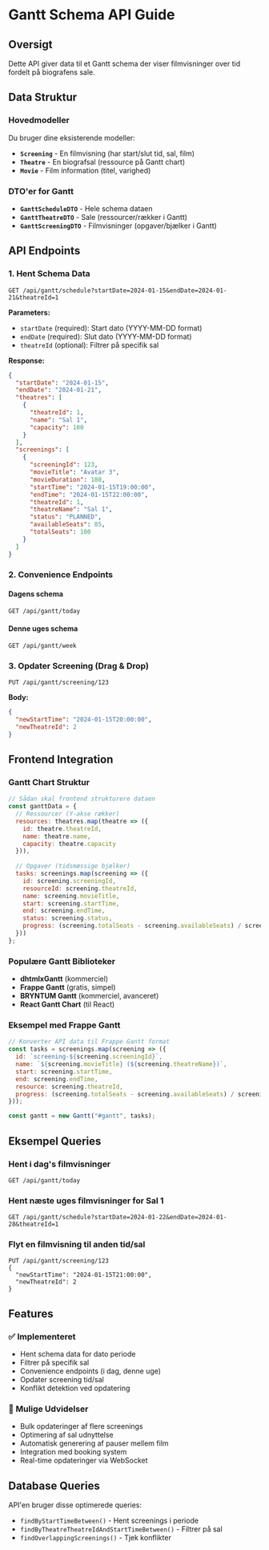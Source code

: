 # Gantt Schema API Guide

## Oversigt
Dette API giver data til et Gantt schema der viser filmvisninger over tid fordelt på biografens sale. 

## Data Struktur

### Hovedmodeller
Du bruger dine eksisterende modeller:
- **`Screening`** - En filmvisning (har start/slut tid, sal, film)
- **`Theatre`** - En biografsal (ressource på Gantt chart)
- **`Movie`** - Film information (titel, varighed)

### DTO'er for Gantt
- **`GanttScheduleDTO`** - Hele schema dataen
- **`GanttTheatreDTO`** - Sale (ressourcer/rækker i Gantt)
- **`GanttScreeningDTO`** - Filmvisninger (opgaver/bjælker i Gantt)

## API Endpoints

### 1. Hent Schema Data
```
GET /api/gantt/schedule?startDate=2024-01-15&endDate=2024-01-21&theatreId=1
```

**Parameters:**
- `startDate` (required): Start dato (YYYY-MM-DD format)
- `endDate` (required): Slut dato (YYYY-MM-DD format) 
- `theatreId` (optional): Filtrer på specifik sal

**Response:**
```json
{
  "startDate": "2024-01-15",
  "endDate": "2024-01-21", 
  "theatres": [
    {
      "theatreId": 1,
      "name": "Sal 1",
      "capacity": 100
    }
  ],
  "screenings": [
    {
      "screeningId": 123,
      "movieTitle": "Avatar 3",
      "movieDuration": 180,
      "startTime": "2024-01-15T19:00:00",
      "endTime": "2024-01-15T22:00:00",
      "theatreId": 1,
      "theatreName": "Sal 1",
      "status": "PLANNED",
      "availableSeats": 85,
      "totalSeats": 100
    }
  ]
}
```

### 2. Convenience Endpoints

#### Dagens schema
```
GET /api/gantt/today
```

#### Denne uges schema  
```
GET /api/gantt/week
```

### 3. Opdater Screening (Drag & Drop)
```
PUT /api/gantt/screening/123
```

**Body:**
```json
{
  "newStartTime": "2024-01-15T20:00:00",
  "newTheatreId": 2
}
```

## Frontend Integration

### Gantt Chart Struktur
```javascript
// Sådan skal frontend strukturere dataen
const ganttData = {
  // Ressourcer (Y-akse rækker)
  resources: theatres.map(theatre => ({
    id: theatre.theatreId,
    name: theatre.name,
    capacity: theatre.capacity
  })),
  
  // Opgaver (tidsmæssige bjælker)
  tasks: screenings.map(screening => ({
    id: screening.screeningId,
    resourceId: screening.theatreId,
    name: screening.movieTitle,
    start: screening.startTime,
    end: screening.endTime,
    status: screening.status,
    progress: (screening.totalSeats - screening.availableSeats) / screening.totalSeats * 100
  }))
};
```

### Populære Gantt Biblioteker
- **dhtmlxGantt** (kommerciel)
- **Frappe Gantt** (gratis, simpel)
- **BRYNTUM Gantt** (kommerciel, avanceret)
- **React Gantt Chart** (til React)

### Eksempel med Frappe Gantt
```javascript
// Konverter API data til Frappe Gantt format
const tasks = screenings.map(screening => ({
  id: `screening-${screening.screeningId}`,
  name: `${screening.movieTitle} (${screening.theatreName})`,
  start: screening.startTime,
  end: screening.endTime,
  resource: screening.theatreId,
  progress: (screening.totalSeats - screening.availableSeats) / screening.totalSeats * 100
}));

const gantt = new Gantt("#gantt", tasks);
```

## Eksempel Queries

### Hent i dag's filmvisninger
```
GET /api/gantt/today
```

### Hent næste uges filmvisninger for Sal 1
```
GET /api/gantt/schedule?startDate=2024-01-22&endDate=2024-01-28&theatreId=1
```

### Flyt en filmvisning til anden tid/sal
```
PUT /api/gantt/screening/123
{
  "newStartTime": "2024-01-15T21:00:00",
  "newTheatreId": 2
}
```

## Features

### ✅ Implementeret
- Hent schema data for dato periode
- Filtrer på specifik sal  
- Convenience endpoints (i dag, denne uge)
- Opdater screening tid/sal
- Konflikt detektion ved opdatering

### 🚀 Mulige Udvidelser
- Bulk opdateringer af flere screenings
- Optimering af sal udnyttelse
- Automatisk generering af pauser mellem film
- Integration med booking system
- Real-time opdateringer via WebSocket

## Database Queries
API'en bruger disse optimerede queries:
- `findByStartTimeBetween()` - Hent screenings i periode
- `findByTheatreTheatreIdAndStartTimeBetween()` - Filtrer på sal
- `findOverlappingScreenings()` - Tjek konflikter